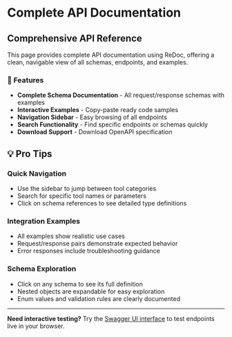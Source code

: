 # Complete API Documentation

<script setup>
import ReDocUI from '../.vitepress/components/ReDocUI.vue'
</script>

## Comprehensive API Reference

This page provides complete API documentation using ReDoc, offering a clean, navigable view of all schemas, endpoints, and examples.

### 📖 Features

- **Complete Schema Documentation** - All request/response schemas with examples
- **Interactive Examples** - Copy-paste ready code samples  
- **Navigation Sidebar** - Easy browsing of all endpoints
- **Search Functionality** - Find specific endpoints or schemas quickly
- **Download Support** - Download OpenAPI specification

<ReDocUI spec="/docs/openapi.yaml" />

## 💡 Pro Tips

### Quick Navigation
- Use the sidebar to jump between tool categories
- Search for specific tool names or parameters
- Click on schema references to see detailed type definitions

### Integration Examples
- All examples show realistic use cases
- Request/response pairs demonstrate expected behavior
- Error responses include troubleshooting guidance

### Schema Exploration  
- Click on any schema to see its full definition
- Nested objects are expandable for easy exploration
- Enum values and validation rules are clearly documented

---

**Need interactive testing?** Try the [Swagger UI interface](./swagger) to test endpoints live in your browser.